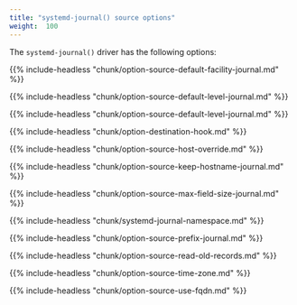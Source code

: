 ```yaml
---
title: "systemd-journal() source options"
weight:  100
---
```

<!-- DISCLAIMER: This file is based on the syslog-ng Open Source Edition documentation https://github.com/balabit/syslog-ng-ose-guides/commit/2f4a52ee61d1ea9ad27cb4f3168b95408fddfdf2 and is used under the terms of The syslog-ng Open Source Edition Documentation License. The file has been modified by Axoflow. -->

The `systemd-journal()` driver has the following options:

{{% include-headless "chunk/option-source-default-facility-journal.md" %}}

{{% include-headless "chunk/option-source-default-level-journal.md" %}}

{{% include-headless "chunk/option-source-default-level-journal.md" %}}

{{% include-headless "chunk/option-destination-hook.md" %}}

{{% include-headless "chunk/option-source-host-override.md" %}}

{{% include-headless "chunk/option-source-keep-hostname-journal.md" %}}

{{% include-headless "chunk/option-source-max-field-size-journal.md" %}}<span id="systemd-namespace"></span>

{{% include-headless "chunk/systemd-journal-namespace.md" %}}

{{% include-headless "chunk/option-source-prefix-journal.md" %}}

{{% include-headless "chunk/option-source-read-old-records.md" %}}

{{% include-headless "chunk/option-source-time-zone.md" %}}

{{% include-headless "chunk/option-source-use-fqdn.md" %}}
